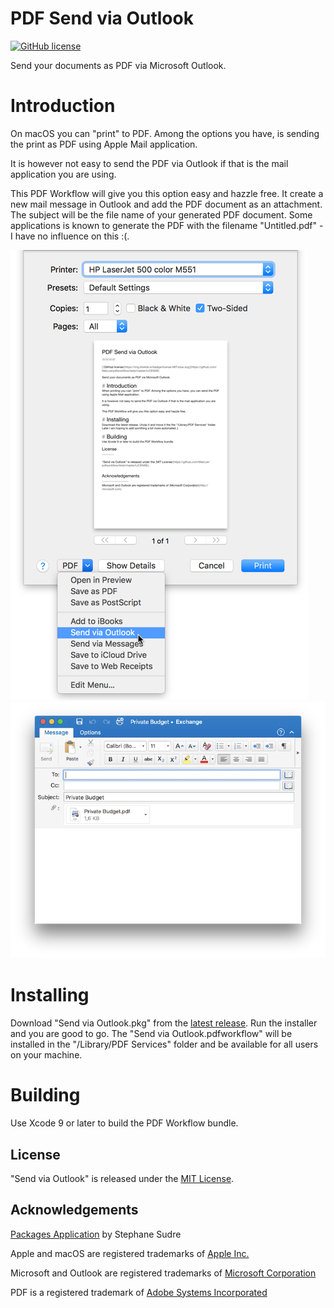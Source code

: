 PDF Send via Outlook
====

[![GitHub license](https://img.shields.io/badge/license-MIT-blue.svg)](https://github.com/MarLoe/pdfworkflow/blob/master/LICENSE)

Send your documents as PDF via Microsoft Outlook.

# Introduction
On macOS you can "print" to PDF. Among the options you have, is sending the print as PDF using Apple Mail application.

It is however not easy to send the PDF via Outlook if that is the mail application you are using.

This PDF Workflow will give you this option easy and hazzle free. It create a new mail message in Outlook and add the PDF document as an attachment. The subject will be the file name of your generated PDF document. Some applications is known to generate the PDF with the filename "Untitled.pdf" - I have no influence on this :(.

![Print Dialog](Images/Screenshot1.png) ![Outlook Mail](Images/Screenshot2.png) 

# Installing
Download "Send via Outlook.pkg" from the [latest release](https://github.com/MarLoe/pdfworkflow/releases/latest). Run the installer and you are good to go. The "Send via Outlook.pdfworkflow" will be installed in the "/Library/PDF Services" folder and be available for all users on your machine.

# Building
Use Xcode 9 or later to build the PDF Workflow bundle.

License
-------

"Send via Outlook" is released under the [MIT License](https://github.com/MarLoe/pdfworkflow/blob/master/LICENSE).


Acknowledgements
----------------

[Packages Application](https://github.com/packagesdev/packages) by Stephane Sudre

Apple and macOS are registered trademarks of [Apple Inc.](http://apple.com)

Microsoft and Outlook are registered trademarks of [Microsoft Corporation](http://microsoft.com)

PDF is a registered trademark of [Adobe Systems Incorporated](http://adobe.com)
